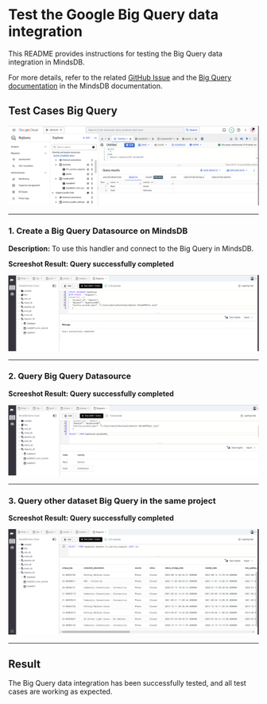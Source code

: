 # Test the Google Big Query data integration

This README provides instructions for testing the Big Query data integration in MindsDB.

For more details, refer to the related [GitHub Issue](https://github.com/mindsdb/mindsdb/issues/7644) and the [Big Query documentation](https://docs.mindsdb.com/integrations/data-integrations/google-bigquery) in the MindsDB documentation.

## Test Cases Big Query

![test_1](assets/1.png)

-----
### 1. Create a Big Query Datasource on MindsDB 

**Description:**
To use this handler and connect to the Big Query in MindsDB.

**Screeshot Result: Query successfully completed**

![test_2](assets/2.png)

-----

### 2. Query Big Query Datasource

**Screeshot Result: Query successfully completed**

![test_3](assets/3.png)

-----

### 3. Query other dataset Big Query in the same project

**Screeshot Result: Query successfully completed**

![test_4](assets/4.png)

-----

## Result

The Big Query data integration has been successfully tested, and all test cases are working as expected.
